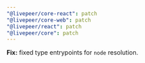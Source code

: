 ```yaml
---
"@livepeer/core-react": patch
"@livepeer/core-web": patch
"@livepeer/react": patch
"@livepeer/core": patch
---
```


**Fix:** fixed type entrypoints for `node` resolution.
